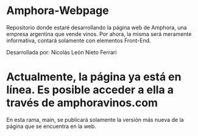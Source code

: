 # Amphora-Webpage
Repositorio donde estaré desarrollando la página web de Amphora, una empresa argentina que vende vinos. Por ahora, la misma será meramente informativa, contará solamente con elementos Front-End.

Desarrollada por: Nicolás León Nieto Ferrari

# Actualmente, la página ya está en línea. Es posible acceder a ella a través de amphoravinos.com
En esta rama, main, se publicará solamente la versión más nueva de la página que se encuentra en la web.